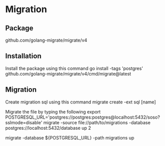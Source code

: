 # Migration
## Package
github.com/golang-migrate/migrate/v4

## Installation
Install the package using this command
go install -tags 'postgres' github.com/golang-migrate/migrate/v4/cmd/migrate@latest

## Migration
Create migration sql using this command
migrate create -ext sql [name] 

Migrate the file by typing the following
export POSTGRESQL_URL='postgres://postgres:postgres@localhost:5432/soso?sslmode=disable'
migrate -source file://path/to/migrations -database postgres://localhost:5432/database up 2

migrate -database ${POSTGRESQL_URL} -path migrations up

